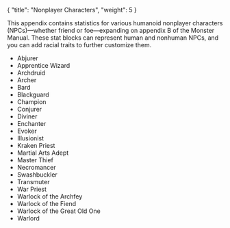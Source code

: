 {
  "title": "Nonplayer Characters",
  "weight": 5
}

This appendix contains statistics for various humanoid nonplayer characters (NPCs)—whether friend or foe—expanding on appendix B of the Monster Manual. These stat blocks can represent human and nonhuman NPCs, and you can add racial traits to further customize them.

- Abjurer
- Apprentice Wizard
- Archdruid
- Archer
- Bard
- Blackguard
- Champion
- Conjurer
- Diviner
- Enchanter
- Evoker
- Illusionist
- Kraken Priest
- Martial Arts Adept
- Master Thief
- Necromancer
- Swashbuckler
- Transmuter
- War Priest
- Warlock of the Archfey
- Warlock of the Fiend
- Warlock of the Great Old One
- Warlord